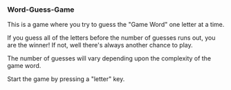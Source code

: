 ### Word-Guess-Game

This is a game where you try to guess the "Game Word" one letter at a time.

If you guess all of the letters before the number of guesses runs out, you
are the winner!  If not, well there's always another chance to play.

The number of guesses will vary depending upon the complexity of the game word.

Start the game by pressing a "letter" key. 